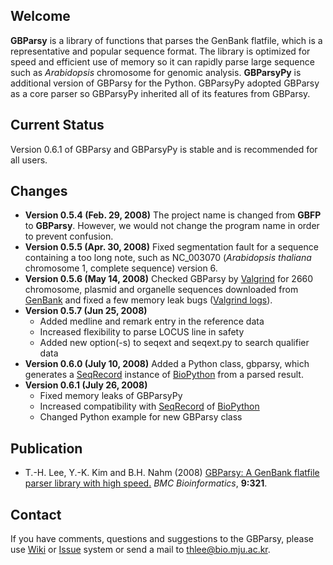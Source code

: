 ## Welcome ##

**GBParsy** is a library of functions that parses the GenBank flatfile, which is a representative and popular sequence format. The library is optimized for speed and efficient use of memory so it can rapidly parse large sequence such as _Arabidopsis_ chromosome for genomic analysis. **GBParsyPy** is additional version of GBParsy for the Python. GBParsyPy adopted GBParsy as a core parser so GBParsyPy inherited all of its features from GBParsy.

## Current Status ##
Version 0.6.1 of GBParsy and GBParsyPy is stable and is recommended for all users.

## Changes ##
  * **Version 0.5.4 (Feb. 29, 2008)** The project name is changed from **GBFP** to **GBParsy**. However, we would not change the program name in order to prevent confusion.
  * **Version 0.5.5 (Apr. 30, 2008)** Fixed segmentation fault for a sequence containing a too long note, such as NC\_003070 (_Arabidopsis thaliana_ chromosome 1, complete sequence) version 6.
  * **Version 0.5.6 (May 14, 2008)** Checked GBParsy by [Valgrind](http://valgrind.org/) for 2660 chromosome, plasmid and organelle sequences downloaded from [GenBank](ftp://ftp.ncbi.nih.gov/genomes/) and fixed a few memory leak bugs ([Valgrind logs](http://gbfp.googlecode.com/files/valgrind_log.tgz)).
  * **Version 0.5.7 (Jun 25, 2008)**
    * Added medline and remark entry in the reference data
    * Increased flexibility to parse LOCUS line in safety
    * Added new option(-s) to seqext and seqext.py to search qualifier data
  * **Version 0.6.0 (July 10, 2008)** Added a Python class, gbparsy, which generates a [SeqRecord](http://biopython.org/wiki/SeqRecord) instance of [BioPython](http://biopython.org/wiki/Main_Page) from a parsed result.
  * **Version 0.6.1 (July 26, 2008)**
    * Fixed memory leaks of GBParsyPy
    * Increased compatibility with [SeqRecord](http://biopython.org/wiki/SeqRecord) of [BioPython](http://biopython.org/wiki/Main_Page)
    * Changed Python example for new GBParsy class

## Publication ##
  * T.-H. Lee, Y.-K. Kim and B.H. Nahm (2008) [GBParsy: A GenBank flatfile parser library with high speed.](http://www.biomedcentral.com/1471-2105/9/321/abstract) _BMC Bioinformatics_, **9:321**.

## Contact ##
If you have comments, questions and suggestions to the GBParsy, please use [Wiki](http://code.google.com/p/gbfp/w/list) or [Issue](http://code.google.com/p/gbfp/issues/list) system or send a mail to thlee@bio.mju.ac.kr.